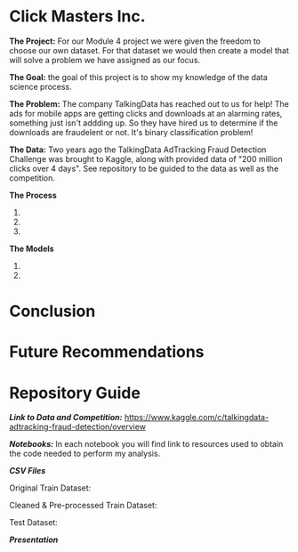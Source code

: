 # Click Masters Inc.


**The Project:** For our Module 4 project we were given the freedom to choose our own dataset. For that dataset we would then create a model that will solve a problem we have assigned as our focus.

**The Goal:** the goal of this project is to show my knowledge of the data science process.

**The Problem:** The company TalkingData has reached out to us for help! The ads for  mobile apps are getting clicks and downloads at an alarming rates, something just isn't addding up. So they have hired us to determine if the downloads are fraudelent or not. It's binary classification problem!


**The Data:** Two years ago the TalkingData AdTracking Fraud Detection Challenge was brought to Kaggle, along with provided data of "200 million clicks over 4 days". See repository to be guided to the data as well as the competition.   


**The Process**

1.

2.

3.

**The Models**

1.

2.

# Conclusion

# Future Recommendations 

# Repository Guide 

***Link to Data and Competition:***  https://www.kaggle.com/c/talkingdata-adtracking-fraud-detection/overview


***Notebooks:*** In each notebook you will find link to resources used to obtain the code needed to perform my analysis.


***CSV Files*** 

Original Train Dataset: 

Cleaned & Pre-processed Train Dataset:

Test Dataset:

***Presentation***
